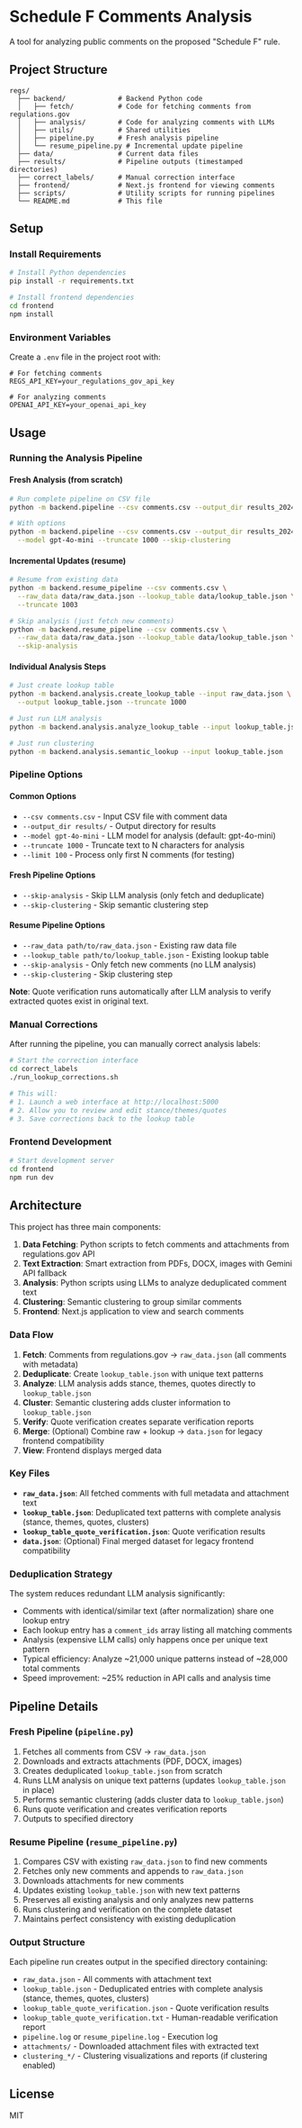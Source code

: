 # Schedule F Comments Analysis

A tool for analyzing public comments on the proposed "Schedule F" rule.

## Project Structure

```
regs/
  ├── backend/             # Backend Python code
  │   ├── fetch/           # Code for fetching comments from regulations.gov
  │   ├── analysis/        # Code for analyzing comments with LLMs
  │   ├── utils/           # Shared utilities
  │   ├── pipeline.py      # Fresh analysis pipeline
  │   └── resume_pipeline.py # Incremental update pipeline
  ├── data/                # Current data files
  ├── results/             # Pipeline outputs (timestamped directories)
  ├── correct_labels/      # Manual correction interface
  ├── frontend/            # Next.js frontend for viewing comments
  ├── scripts/             # Utility scripts for running pipelines
  └── README.md            # This file
```

## Setup

### Install Requirements

```bash
# Install Python dependencies
pip install -r requirements.txt

# Install frontend dependencies
cd frontend
npm install
```

### Environment Variables

Create a `.env` file in the project root with:

```
# For fetching comments
REGS_API_KEY=your_regulations_gov_api_key

# For analyzing comments
OPENAI_API_KEY=your_openai_api_key
```

## Usage

### Running the Analysis Pipeline

#### Fresh Analysis (from scratch)
```bash
# Run complete pipeline on CSV file
python -m backend.pipeline --csv comments.csv --output_dir results_2024

# With options
python -m backend.pipeline --csv comments.csv --output_dir results_2024 \
  --model gpt-4o-mini --truncate 1000 --skip-clustering
```

#### Incremental Updates (resume)
```bash
# Resume from existing data
python -m backend.resume_pipeline --csv comments.csv \
  --raw_data data/raw_data.json --lookup_table data/lookup_table.json \
  --truncate 1003

# Skip analysis (just fetch new comments)
python -m backend.resume_pipeline --csv comments.csv \
  --raw_data data/raw_data.json --lookup_table data/lookup_table.json \
  --skip-analysis
```

#### Individual Analysis Steps
```bash
# Just create lookup table
python -m backend.analysis.create_lookup_table --input raw_data.json \
  --output lookup_table.json --truncate 1000

# Just run LLM analysis
python -m backend.analysis.analyze_lookup_table --input lookup_table.json

# Just run clustering
python -m backend.analysis.semantic_lookup --input lookup_table.json
```

### Pipeline Options

#### Common Options
- `--csv comments.csv` - Input CSV file with comment data
- `--output_dir results/` - Output directory for results
- `--model gpt-4o-mini` - LLM model for analysis (default: gpt-4o-mini)
- `--truncate 1000` - Truncate text to N characters for analysis
- `--limit 100` - Process only first N comments (for testing)

#### Fresh Pipeline Options
- `--skip-analysis` - Skip LLM analysis (only fetch and deduplicate)
- `--skip-clustering` - Skip semantic clustering step

#### Resume Pipeline Options  
- `--raw_data path/to/raw_data.json` - Existing raw data file
- `--lookup_table path/to/lookup_table.json` - Existing lookup table
- `--skip-analysis` - Only fetch new comments (no LLM analysis)
- `--skip-clustering` - Skip clustering step

**Note**: Quote verification runs automatically after LLM analysis to verify extracted quotes exist in original text.

### Manual Corrections

After running the pipeline, you can manually correct analysis labels:

```bash
# Start the correction interface
cd correct_labels
./run_lookup_corrections.sh

# This will:
# 1. Launch a web interface at http://localhost:5000
# 2. Allow you to review and edit stance/themes/quotes
# 3. Save corrections back to the lookup table
```

### Frontend Development

```bash
# Start development server
cd frontend
npm run dev
```

## Architecture

This project has three main components:

1. **Data Fetching**: Python scripts to fetch comments and attachments from regulations.gov API
2. **Text Extraction**: Smart extraction from PDFs, DOCX, images with Gemini API fallback  
3. **Analysis**: Python scripts using LLMs to analyze deduplicated comment text
4. **Clustering**: Semantic clustering to group similar comments
5. **Frontend**: Next.js application to view and search comments

### Data Flow

1. **Fetch**: Comments from regulations.gov → `raw_data.json` (all comments with metadata)
2. **Deduplicate**: Create `lookup_table.json` with unique text patterns
3. **Analyze**: LLM analysis adds stance, themes, quotes directly to `lookup_table.json`
4. **Cluster**: Semantic clustering adds cluster information to `lookup_table.json`
5. **Verify**: Quote verification creates separate verification reports
6. **Merge**: (Optional) Combine raw + lookup → `data.json` for legacy frontend compatibility
7. **View**: Frontend displays merged data

### Key Files

- **`raw_data.json`**: All fetched comments with full metadata and attachment text
- **`lookup_table.json`**: Deduplicated text patterns with complete analysis (stance, themes, quotes, clusters)
- **`lookup_table_quote_verification.json`**: Quote verification results
- **`data.json`**: (Optional) Final merged dataset for legacy frontend compatibility

### Deduplication Strategy

The system reduces redundant LLM analysis significantly:
- Comments with identical/similar text (after normalization) share one lookup entry
- Each lookup entry has a `comment_ids` array listing all matching comments  
- Analysis (expensive LLM calls) only happens once per unique text pattern
- Typical efficiency: Analyze ~21,000 unique patterns instead of ~28,000 total comments
- Speed improvement: ~25% reduction in API calls and analysis time

## Pipeline Details

### Fresh Pipeline (`pipeline.py`)
1. Fetches all comments from CSV → `raw_data.json`
2. Downloads and extracts attachments (PDF, DOCX, images)
3. Creates deduplicated `lookup_table.json` from scratch
4. Runs LLM analysis on unique text patterns (updates `lookup_table.json` in place)
5. Performs semantic clustering (adds cluster data to `lookup_table.json`)
6. Runs quote verification and creates verification reports
7. Outputs to specified directory

### Resume Pipeline (`resume_pipeline.py`)
1. Compares CSV with existing `raw_data.json` to find new comments
2. Fetches only new comments and appends to `raw_data.json`
3. Downloads attachments for new comments
4. Updates existing `lookup_table.json` with new text patterns
5. Preserves all existing analysis and only analyzes new patterns
6. Runs clustering and verification on the complete dataset
7. Maintains perfect consistency with existing deduplication

### Output Structure

Each pipeline run creates output in the specified directory containing:
- `raw_data.json` - All comments with attachment text
- `lookup_table.json` - Deduplicated entries with complete analysis (stance, themes, quotes, clusters)
- `lookup_table_quote_verification.json` - Quote verification results
- `lookup_table_quote_verification.txt` - Human-readable verification report
- `pipeline.log` or `resume_pipeline.log` - Execution log
- `attachments/` - Downloaded attachment files with extracted text
- `clustering_*/` - Clustering visualizations and reports (if clustering enabled)

## License

MIT